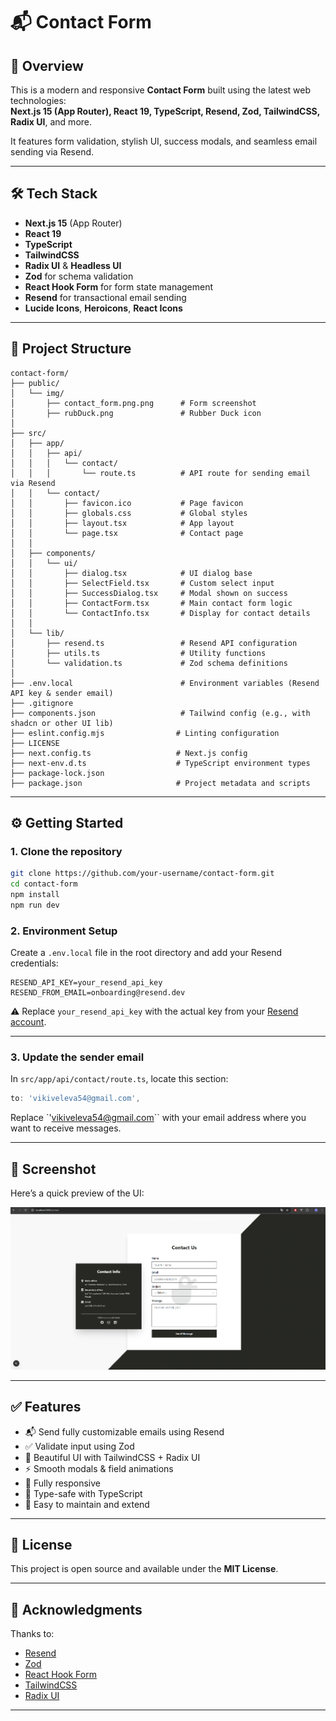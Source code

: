 # 📬 Contact Form 

## 🚀 Overview

This is a modern and responsive **Contact Form** built using the latest web technologies:  
**Next.js 15 (App Router), React 19, TypeScript, Resend, Zod, TailwindCSS, Radix UI**, and more.

It features form validation, stylish UI, success modals, and seamless email sending via Resend.

---

## 🛠️ Tech Stack

- **Next.js 15** (App Router)
- **React 19**
- **TypeScript**
- **TailwindCSS**
- **Radix UI** & **Headless UI**
- **Zod** for schema validation
- **React Hook Form** for form state management
- **Resend** for transactional email sending
- **Lucide Icons**, **Heroicons**, **React Icons**

---

## 📂 Project Structure

```
contact-form/
├── public/
│   └── img/
│       ├── contact_form.png.png      # Form screenshot
│       ├── rubDuck.png               # Rubber Duck icon
│
├── src/
│   ├── app/
│   │   ├── api/
│   │   │   └── contact/
│   │   │       └── route.ts          # API route for sending email via Resend
│   │   └── contact/
│   │       ├── favicon.ico           # Page favicon
│   │       ├── globals.css           # Global styles
│   │       ├── layout.tsx            # App layout
│   │       └── page.tsx              # Contact page
│   │
│   ├── components/
│   │   └── ui/
│   │       ├── dialog.tsx            # UI dialog base
│   │       ├── SelectField.tsx       # Custom select input
│   │       ├── SuccessDialog.tsx     # Modal shown on success
│   │       ├── ContactForm.tsx       # Main contact form logic
│   │       └── ContactInfo.tsx       # Display for contact details
│   │
│   └── lib/
│       ├── resend.ts                 # Resend API configuration
│       ├── utils.ts                  # Utility functions
│       └── validation.ts             # Zod schema definitions
│
├── .env.local                        # Environment variables (Resend API key & sender email)
├── .gitignore
├── components.json                   # Tailwind config (e.g., with shadcn or other UI lib)
├── eslint.config.mjs                # Linting configuration
├── LICENSE
├── next.config.ts                   # Next.js config
├── next-env.d.ts                    # TypeScript environment types
├── package-lock.json
├── package.json                     # Project metadata and scripts
```

---

## ⚙️ Getting Started

### 1. Clone the repository

```bash
git clone https://github.com/your-username/contact-form.git
cd contact-form
npm install
npm run dev
```

### 2. Environment Setup

Create a `.env.local` file in the root directory and add your Resend credentials:

```env
RESEND_API_KEY=your_resend_api_key
RESEND_FROM_EMAIL=onboarding@resend.dev
```

⚠️ Replace `your_resend_api_key` with the actual key from your [Resend account](https://resend.com/).

---

### 3. Update the sender email

In `src/app/api/contact/route.ts`, locate this section:

```ts
to: 'vikiveleva54@gmail.com',
```

Replace `'vikiveleva54@gmail.com`` with your email address where you want to receive messages.

---

## 📸 Screenshot

Here’s a quick preview of the UI:

![Contact Form Screenshot](./public/img/contact_form.png.png)

---

## ✅ Features

- 📬 Send fully customizable emails using Resend  
- ✅ Validate input using Zod  
- 🎨 Beautiful UI with TailwindCSS + Radix UI  
- ⚡ Smooth modals & field animations  
- 📱 Fully responsive  
- 🧠 Type-safe with TypeScript  
- 🔧 Easy to maintain and extend  

---

## 🪪 License

This project is open source and available under the **MIT License**.

---

## 🙌 Acknowledgments

Thanks to:

- [Resend](https://resend.com/)
- [Zod](https://zod.dev/)
- [React Hook Form](https://react-hook-form.com/)
- [TailwindCSS](https://tailwindcss.com/)
- [Radix UI](https://www.radix-ui.com/)

---

